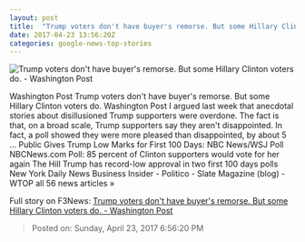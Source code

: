 ```yaml
---
layout: post
title:  "Trump voters don't have buyer's remorse. But some Hillary Clinton voters do. - Washington Post"
date: 2017-04-23 13:56:20Z
categories: google-news-top-stories
---
```


![Trump voters don't have buyer's remorse. But some Hillary Clinton voters do. - Washington Post](https://img.washingtonpost.com/rf/image_1484w/2010-2019/WashingtonPost/2017/04/12/National-Politics/Images/ht_114749389721478481382.jpg)

Washington Post Trump voters don't have buyer's remorse. But some Hillary Clinton voters do. Washington Post I argued last week that anecdotal stories about disillusioned Trump supporters were overdone. The fact is that, on a broad scale, Trump supporters say they aren't disappointed. In fact, a poll showed they were more pleased than disappointed, by about 5 ... Public Gives Trump Low Marks for First 100 Days: NBC News/WSJ Poll NBCNews.com Poll: 85 percent of Clinton supporters would vote for her again The Hill Trump has record-low approval in two first 100 days polls New York Daily News Business Insider - Politico - Slate Magazine (blog) - WTOP all 56 news articles »


Full story on F3News: [Trump voters don't have buyer's remorse. But some Hillary Clinton voters do. - Washington Post](http://www.f3nws.com/n/TXPsrH)

> Posted on: Sunday, April 23, 2017 6:56:20 PM
